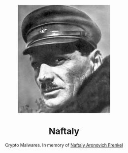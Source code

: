 
<p align="center"><img width="300" src="./docs/readme.jpg"/></p>

<h1 align="center">Naftaly</h1>

<p align="center">Crypto Malwares. In memory of <a href="https://en.wikipedia.org/wiki/Naftaly_Frenkel">Naftaly Aronovich Frenkel</a></p>
